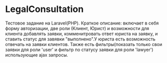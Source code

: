 # LegalConsultation
Тестовое задание на Laravel(PHP). Краткое описание: включает в себя форму авторизации, две роли (Клиент, Юрист) и возможности для клиента добавлять заявки, комменитровать ответ юриста на заявку, и ставить статус для завявки "выполнено".У юриста есть возможность отвечать на заявки клиентов. Также есть фильтры(показать только свои заявки для роли 'user' и фильтр по статусу заявки для роли 'lawyer') использующие ajax запросы.
